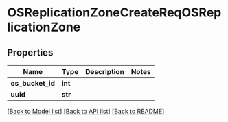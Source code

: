 # OSReplicationZoneCreateReqOSReplicationZone

## Properties
Name | Type | Description | Notes
------------ | ------------- | ------------- | -------------
**os_bucket_id** | **int** |  | 
**uuid** | **str** |  | 

[[Back to Model list]](../README.md#documentation-for-models) [[Back to API list]](../README.md#documentation-for-api-endpoints) [[Back to README]](../README.md)


